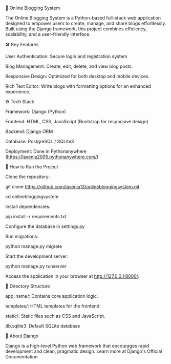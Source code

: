 🌟 Online Blogging System

The Online Blogging System is a Python-based full-stack web application designed to empower users to create, manage, and share blogs effortlessly. 
Built using the Django framework, this project combines efficiency, scalability, and a user-friendly interface.

🛠️ Key Features

User Authentication: Secure login and registration system

Blog Management: Create, edit, delete, and view blog posts.

Responsive Design: Optimized for both desktop and mobile devices.

Rich Text Editor: Write blogs with formatting options for an enhanced experience.

⚙️ Tech Stack

Framework: Django (Python)

Frontend: HTML, CSS, JavaScript (Bootstrap for responsive design)

Backend: Django ORM

Database: PostgreSQL / SQLite3 

Deployment: Done in Pythonanywhere (https://lavenia2005.pythonanywhere.com/)

🚀 How to Run the Project

Clone the repository:

git clone https://github.com/lavenia13/onlinebloggingsystem.git  

cd onlinebloggingsystem  

Install dependencies:

pip install -r requirements.txt 

Configure the database in settings.py 

Run migrations:

python manage.py migrate  

Start the development server:

python manage.py runserver  

Access the application in your browser at http://127.0.0.1:8000/.

📂 Directory Structure

app_name/: Contains core application logic.

templates/: HTML templates for the frontend.

static/: Static files such as CSS and JavaScript.

db.sqlite3: Default SQLite database

📖 About Django

Django is a high-level Python web framework that encourages rapid development and clean, pragmatic design. Learn more at Django's Official Documentation.

